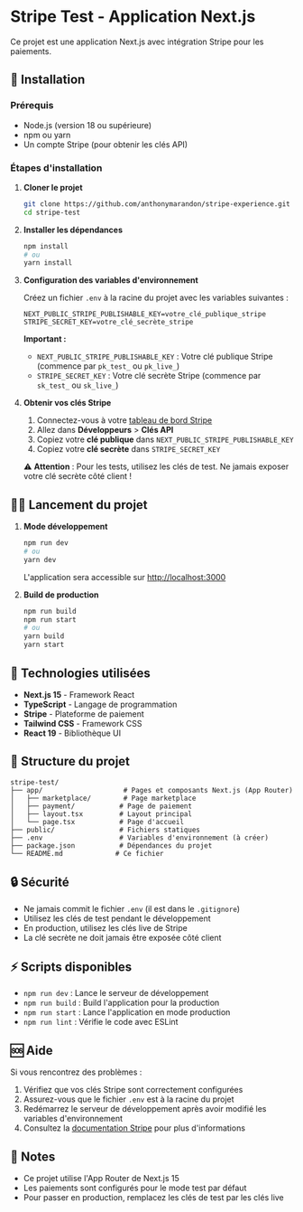 # Stripe Test - Application Next.js

Ce projet est une application Next.js avec intégration Stripe pour les paiements.

## 🚀 Installation

### Prérequis

- Node.js (version 18 ou supérieure)
- npm ou yarn
- Un compte Stripe (pour obtenir les clés API)

### Étapes d'installation

1. **Cloner le projet**
   ```bash
   git clone https://github.com/anthonymarandon/stripe-experience.git
   cd stripe-test
   ```

2. **Installer les dépendances**
   ```bash
   npm install
   # ou
   yarn install
   ```

3. **Configuration des variables d'environnement**
   
   Créez un fichier `.env` à la racine du projet avec les variables suivantes :
   
   ```env
   NEXT_PUBLIC_STRIPE_PUBLISHABLE_KEY=votre_clé_publique_stripe
   STRIPE_SECRET_KEY=votre_clé_secrète_stripe
   ```
   
   **Important :** 
   - `NEXT_PUBLIC_STRIPE_PUBLISHABLE_KEY` : Votre clé publique Stripe (commence par `pk_test_` ou `pk_live_`)
   - `STRIPE_SECRET_KEY` : Votre clé secrète Stripe (commence par `sk_test_` ou `sk_live_`)

4. **Obtenir vos clés Stripe**
   
   1. Connectez-vous à votre [tableau de bord Stripe](https://dashboard.stripe.com/)
   2. Allez dans **Développeurs** > **Clés API**
   3. Copiez votre **clé publique** dans `NEXT_PUBLIC_STRIPE_PUBLISHABLE_KEY`
   4. Copiez votre **clé secrète** dans `STRIPE_SECRET_KEY`
   
   ⚠️ **Attention** : Pour les tests, utilisez les clés de test. Ne jamais exposer votre clé secrète côté client !

## 🏃‍♂️ Lancement du projet

1. **Mode développement**
   ```bash
   npm run dev
   # ou
   yarn dev
   ```
   
   L'application sera accessible sur [http://localhost:3000](http://localhost:3000)

2. **Build de production**
   ```bash
   npm run build
   npm run start
   # ou
   yarn build
   yarn start
   ```

## 🔧 Technologies utilisées

- **Next.js 15** - Framework React
- **TypeScript** - Langage de programmation
- **Stripe** - Plateforme de paiement
- **Tailwind CSS** - Framework CSS
- **React 19** - Bibliothèque UI

## 📁 Structure du projet

```
stripe-test/
├── app/                    # Pages et composants Next.js (App Router)
│   ├── marketplace/        # Page marketplace
│   ├── payment/           # Page de paiement
│   ├── layout.tsx         # Layout principal
│   └── page.tsx           # Page d'accueil
├── public/                # Fichiers statiques
├── .env                   # Variables d'environnement (à créer)
├── package.json           # Dépendances du projet
└── README.md             # Ce fichier
```

## 🔒 Sécurité

- Ne jamais commit le fichier `.env` (il est dans le `.gitignore`)
- Utilisez les clés de test pendant le développement
- En production, utilisez les clés live de Stripe
- La clé secrète ne doit jamais être exposée côté client

## ⚡ Scripts disponibles

- `npm run dev` : Lance le serveur de développement
- `npm run build` : Build l'application pour la production
- `npm run start` : Lance l'application en mode production
- `npm run lint` : Vérifie le code avec ESLint

## 🆘 Aide

Si vous rencontrez des problèmes :

1. Vérifiez que vos clés Stripe sont correctement configurées
2. Assurez-vous que le fichier `.env` est à la racine du projet
3. Redémarrez le serveur de développement après avoir modifié les variables d'environnement
4. Consultez la [documentation Stripe](https://stripe.com/docs) pour plus d'informations

## 📝 Notes

- Ce projet utilise l'App Router de Next.js 15
- Les paiements sont configurés pour le mode test par défaut
- Pour passer en production, remplacez les clés de test par les clés live
